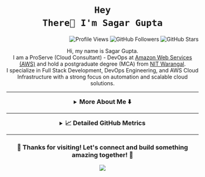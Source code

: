 # <h1 align="center"><code>Hey There👋 I'm Sagar Gupta</code></h1>

<div align="right">
  <img src="https://komarev.com/ghpvc/?username=sagargupta16&label=Profile%20Views&color=brightgreen&style=flat-square" alt="Profile Views" />
  <img src="https://img.shields.io/github/followers/sagargupta16?label=Followers&style=flat-square&color=blue" alt="GitHub Followers" />
  <img src="https://img.shields.io/github/stars/sagargupta16?label=Total%20Stars&style=flat-square&color=yellow" alt="GitHub Stars" />
</div>

<!-- <div align="center">
  <a href="https://github.com/Sagargupta16">
    <img src="https://img.shields.io/github/followers/Sagargupta16?label=Follow&style=social" alt="Follow on GitHub" />
  </a>
</div> -->

<p align="center">
     Hi, my name is Sagar Gupta. <br />
I am a ProServe (Cloud Consultant) - DevOps at <a href="https://aws.amazon.com/">Amazon Web Services (AWS)</a> and hold a postgraduate degree (MCA) from <a href="https://www.nitw.ac.in/">NIT Warangal</a>. <br/>
I specialize in Full Stack Development, DevOps Engineering, and AWS Cloud Infrastructure with a strong focus on automation and scalable cloud solutions.
</p>

---
<details>
<summary align="center"><h3 style="display: inline;">More About Me ⬇️ </h3></summary>
<hr/>

## 👨‍💻 About Me

- 💼 Currently working as **ProServe (Cloud Consultant) - DevOps** at **Amazon Web Services (AWS)**.
- 🎓 I completed my Master's in Computer Applications (MCA) from **National Institute of Technology, Warangal**.
- 🚀 Specializing in **DevOps Infrastructure Automation**, **Terraform**, **AWS Cloud Solutions**, and **CI/CD Pipelines**.
- 🏆 Competitive Programming: **1950+ LeetCode rating**, **1100+ problems solved**, **80+ contests participated**.
- 👨‍💻 To know more about me visit my [Portfolio](https://sagargupta16.github.io/portfolio-react/)
- 📫 Reach me at **<sg85207@gmail.com>** 
- 📄 Know about my experiences [My Resume](https://github.com/Sagargupta16/Sagargupta16/blob/main/sagar_resume.pdf)

## 🏆 Key Achievements

<div align="center">

| 🎓 **Education** | 💼 **Professional** | 🏅 **Competitive** | 🎖️ **Certifications** |
|:---:|:---:|:---:|:---:|
| **MCA from NIT Warangal** | **ProServe at AWS** | **1950+ LeetCode Rating** | **4 AWS Certifications** |
| First Class with Distinction | DevOps & Cloud Specialist | 1100+ Problems Solved | HashiCorp Terraform Certified |
| Academic Excellence | Infrastructure Automation Expert | 80+ Contests Participated | Multiple Holopin Badges |

</div>

## 🎯 My Focus Areas & Continuous Learning

<div align="center">

| 🎯 **Core Expertise & Focus** | 📚 **Currently Learning & Expanding** |
|:---:|:---:|
| **DevOps Infrastructure Automation** | **Advanced AWS Services & Architectures** |
| Terraform & Infrastructure as Code | Kubernetes Deep Dive & Container Orchestration |
| **CI/CD Pipeline Optimization** | **Multi-Cloud Solutions & Best Practices** |
| AWS Cloud Solutions & Migration | AI/ML Integration with Cloud Services |
| **Container Technologies & Docker** | **Advanced Security & Compliance** |
| Monitoring & Observability Solutions | Serverless Architecture & Microservices |

</div>

---

## 🗂️ Project Overview

<div align="center">

### 🌟 Featured Repository of the Month
<table>
<tr>
<td align="center" width="500px">

**[🚀 DevOps AWS FARM](https://github.com/Sagargupta16/DevOps-AWS-FARM)**

*A comprehensive DevOps automation framework for AWS infrastructure using Terraform, Docker, and CI/CD pipelines.*

![Stars](https://img.shields.io/github/stars/Sagargupta16/DevOps-AWS-FARM?style=for-the-badge&color=yellow)
![Forks](https://img.shields.io/github/forks/Sagargupta16/DevOps-AWS-FARM?style=for-the-badge&color=blue)
![Last Commit](https://img.shields.io/github/last-commit/Sagargupta16/DevOps-AWS-FARM?style=for-the-badge&color=green)

**Tech Stack:** AWS • Terraform • Docker • GitHub Actions • Python

</td>
</tr>
</table>

### 📊 Project Categories Overview

| **🤖 AI/ML** | **☁️ DevOps/Cloud** | **🌐 Full-Stack Web Apps** | **🎮 Unity Games** | **📱 Frontend Projects** |
|----------|----------------|------------------------|-----------------|---------------------|
| **3 Projects** | **2 Projects** | **8 Projects** | **4 Projects** | **4 Projects** |
| [AI Code Translator](https://github.com/Sagargupta16/ai-code-translator) | [DevOps AWS FARM](https://github.com/Sagargupta16/DevOps-AWS-FARM) | [Placemento Portal](https://github.com/MCA-NITW/placemento) | [Snake Game](https://github.com/Sagargupta16/Snake-Game__UnityEngine) | [Portfolio React](https://github.com/Sagargupta16/portfolio-react) |
| [LeetCode Predictor](https://github.com/Sagargupta16/LeetCode_Rating_Predictor) | [Blue Green Terraform](https://github.com/Sagargupta16/Blue_Green_AWS_Terraform) | [Tour Vibes](https://github.com/Sagargupta16/tour-vibes) | [Pac Man Game](https://github.com/Sagargupta16/PacMan-Game__UnityEngine) | [Music Player](https://github.com/Sagargupta16/Music-Web-App) |
| [Stock Prediction](https://github.com/Sagargupta16/Stock-market-prediction) | | [Brainstorm Verse](https://github.com/Sagargupta16/brainstorm-verse) | [Minesweeper](https://github.com/Sagargupta16/Minesweeper-Game__UnityEngine) | [Guess Number Game](https://github.com/Sagargupta16/Guess-The-Number-Game) |
| | | [TRINIT BugBiters](https://github.com/Sagargupta16/TRINIT_BugBiters_Dev) | [Flappy Bird](https://github.com/Sagargupta16/FlappyBird-Game__UnityEngine) | [Study HUB](https://github.com/sayani13-glitch/noobathon_ON-11_1) |
| | | [Contact Managers](https://github.com/Sagargupta16/Contact-Manager-Mern) | | |
| | | [Authentication System](https://github.com/Sagargupta16/Authentication-System) | | |
| | | [MCA NITW Website](https://github.com/MCA-NITW/mca_nitw) | | |
| | | [LeetCode Among Us](https://github.com/MCA-NITW/leetcode_among_us) | | |
| **🛠️ Key Technologies Used** | **🛠️ Key Technologies Used** | **🛠️ Key Technologies Used** | **🛠️ Key Technologies Used** | **🛠️ Key Technologies Used** |
| `Python` `TensorFlow` `PyTorch`<br/>`FastAPI` `NumPy` `Pandas`<br/>`Scikit-Learn` `Matplotlib` | `AWS` `Terraform` `Docker`<br/>`GitHub Actions` `Python` `HCL`<br/>`CI/CD` `Infrastructure as Code` | `MERN Stack` `Next.js` `TypeScript`<br/>`MongoDB` `React` `Node.js`<br/>`Express.js` `REST APIs` | `Unity Engine` `C# Scripting`<br/>`Game Development` `2D/3D Graphics`<br/>`Physics Engine` `Animation` | `React` `HTML5` `CSS3`<br/>`JavaScript` `Redux` `Responsive Design`<br/>`Material-UI` `Tailwind CSS` |

</div>

## 💻 Language and Tools

| Category | Technologies |
|----------|-------------|
| **Programming Languages** | ![C++](https://img.shields.io/badge/C++-00599C?style=for-the-badge&logo=c%2B%2B&logoColor=white) ![Python](https://img.shields.io/badge/Python-3776AB?style=for-the-badge&logo=python&logoColor=white) ![JavaScript](https://img.shields.io/badge/JavaScript-F7DF1E?style=for-the-badge&logo=javascript&logoColor=black) ![TypeScript](https://img.shields.io/badge/TypeScript-007ACC?style=for-the-badge&logo=typescript&logoColor=white) ![Java](https://img.shields.io/badge/Java-%23ED8B00.svg?style=for-the-badge&logo=java&logoColor=white) ![C#](https://img.shields.io/badge/C%23-239120?style=for-the-badge&logo=c-sharp&logoColor=white) ![HTML5](https://img.shields.io/badge/HTML5-E34F26?style=for-the-badge&logo=html5&logoColor=white) ![CSS3](https://img.shields.io/badge/CSS3-1572B6?style=for-the-badge&logo=css3&logoColor=white) ![R](https://img.shields.io/badge/R-276DC3?style=for-the-badge&logo=r&logoColor=white) |
| **Frontend Frameworks** | ![React](https://img.shields.io/badge/React-%2320232a.svg?style=for-the-badge&logo=react&logoColor=%2361DAFB) ![Next.js](https://img.shields.io/badge/Next.js-000000?style=for-the-badge&logo=next.js&logoColor=white) ![Redux](https://img.shields.io/badge/Redux-593D88?style=for-the-badge&logo=redux&logoColor=white) ![React Router](https://img.shields.io/badge/React_Router-CA4245?style=for-the-badge&logo=react-router&logoColor=white) ![Tailwind CSS](https://img.shields.io/badge/Tailwind_CSS-38B2AC?style=for-the-badge&logo=tailwind-css&logoColor=white) |
| **Backend Frameworks** | ![Node.js](https://img.shields.io/badge/Node.js-43853D?style=for-the-badge&logo=node.js&logoColor=white) ![Express.js](https://img.shields.io/badge/Express.js-404D59?style=for-the-badge&logo=express&logoColor=white) ![FastAPI](https://img.shields.io/badge/FastAPI-005571?style=for-the-badge&logo=fastapi&logoColor=white) |
| **Databases** | ![MongoDB](https://img.shields.io/badge/MongoDB-%234ea94b.svg?style=for-the-badge&logo=mongodb&logoColor=white) ![MySQL](https://img.shields.io/badge/MySQL-00000F?style=for-the-badge&logo=mysql&logoColor=white) |
| **Cloud & DevOps** | ![AWS](https://img.shields.io/badge/AWS-%23FF9900.svg?style=for-the-badge&logo=amazon-aws&logoColor=white) ![Terraform](https://img.shields.io/badge/Terraform-%235835CC.svg?style=for-the-badge&logo=terraform&logoColor=white) ![Docker](https://img.shields.io/badge/Docker-2496ED?style=for-the-badge&logo=docker&logoColor=white) ![GitHub Actions](https://img.shields.io/badge/GitHub_Actions-2088FF?style=for-the-badge&logo=github-actions&logoColor=white) ![Ansible](https://img.shields.io/badge/Ansible-%231A1918.svg?style=for-the-badge&logo=ansible&logoColor=white) |
| **Machine Learning & AI** | ![TensorFlow](https://img.shields.io/badge/TensorFlow-%23FF6F00.svg?style=for-the-badge&logo=TensorFlow&logoColor=white) ![PyTorch](https://img.shields.io/badge/PyTorch-%23EE4C2C.svg?style=for-the-badge&logo=PyTorch&logoColor=white) ![NumPy](https://img.shields.io/badge/numpy-%23013243.svg?style=for-the-badge&logo=numpy&logoColor=white) ![Pandas](https://img.shields.io/badge/pandas-%23150458.svg?style=for-the-badge&logo=pandas&logoColor=white) ![Matplotlib](https://img.shields.io/badge/Matplotlib-%23ffffff.svg?style=for-the-badge&logo=Matplotlib&logoColor=black) ![Jupyter](https://img.shields.io/badge/Jupyter-%23FA0F00.svg?style=for-the-badge&logo=jupyter&logoColor=white) |
| **Tools & Technologies** | ![Git](https://img.shields.io/badge/Git-F05032?style=for-the-badge&logo=git&logoColor=white) ![Unity](https://img.shields.io/badge/Unity-100000?style=for-the-badge&logo=unity&logoColor=white) ![GraphQL](https://img.shields.io/badge/-GraphQL-E10098?style=for-the-badge&logo=graphql&logoColor=white) ![JWT](https://img.shields.io/badge/JWT-black?style=for-the-badge&logo=JSON%20web%20tokens) ![Nodemailer](https://img.shields.io/badge/Nodemailer-0078D4?style=for-the-badge&logo=microsoft-outlook&logoColor=white) ![EmailJS](https://img.shields.io/badge/EmailJS-013243?style=for-the-badge&logo=gmail&logoColor=white) |
| **Data Science & Analytics** | ![LSTM](https://img.shields.io/badge/LSTM-FF6F00?style=for-the-badge&logo=tensorflow&logoColor=white) ![Neural Networks](https://img.shields.io/badge/Neural_Networks-FF6F00?style=for-the-badge&logo=tensorflow&logoColor=white) ![Deep Learning](https://img.shields.io/badge/Deep_Learning-FF6F00?style=for-the-badge&logo=tensorflow&logoColor=white) ![Image Processing](https://img.shields.io/badge/Image_Processing-FF6F00?style=for-the-badge&logo=opencv&logoColor=white) |
| **Quality & Testing** | ![SonarQube](https://img.shields.io/badge/SonarQube-4E9BCD?style=for-the-badge&logo=sonarqube&logoColor=white) |
| **AI Tools & Assistants** | ![GitHub Copilot](https://img.shields.io/badge/GitHub_Copilot-000000?style=for-the-badge&logo=github&logoColor=white) ![ChatGPT](https://img.shields.io/badge/ChatGPT-74AA9C?style=for-the-badge&logo=openai&logoColor=white) ![Claude](https://img.shields.io/badge/Claude-191919?style=for-the-badge&logo=anthropic&logoColor=white) ![Cursor AI](https://img.shields.io/badge/Cursor_AI-000000?style=for-the-badge&logo=cursor&logoColor=white) |
| **Development Environment** | ![Visual Studio Code](https://img.shields.io/badge/Visual_Studio_Code-0078d7.svg?style=for-the-badge&logo=visual-studio-code&logoColor=white) ![Kiro IDE](https://img.shields.io/badge/Kiro_IDE-FF6B35?style=for-the-badge&logo=visual-studio-code&logoColor=white) ![Jinja](https://img.shields.io/badge/Jinja-B41717?style=for-the-badge&logo=jinja&logoColor=white) ![HCL](https://img.shields.io/badge/HCL-5835CC?style=for-the-badge&logo=terraform&logoColor=white) |

<hr/>

<!-- CONNECT WITH ME -->
<h2 id="connect-with-me">🌐 Connect With Me</h2>

<p align="center">
<a href="https://www.linkedin.com/in/sagar16gupta" target="_blank" rel="noreferrer"> 
<img align="center" src="https://img.shields.io/badge/LinkedIn-0077B5?style=for-the-badge&logo=linkedin&logoColor=white" alt="LinkedIn" height="40"/></a>
<a href="https://leetcode.com/SAGARGUPTA16/" target="_blank" rel="noreferrer"> 
<img align="center" src="https://img.shields.io/badge/LeetCode-FFA116?style=for-the-badge&logo=LeetCode&logoColor=black" alt="LeetCode" height="40"/></a>
<a href="https://github.com/Sagargupta16" target="_blank" rel="noreferrer"> 
<img align="center" src="https://img.shields.io/badge/GitHub-100000?style=for-the-badge&logo=github&logoColor=white" alt="GitHub" height="40"/></a>
<a href="mailto:sg85207@gmail.com" target="_blank" rel="noreferrer"> 
<img align="center" src="https://img.shields.io/badge/Gmail-D14836?style=for-the-badge&logo=gmail&logoColor=white" alt="Gmail" height="40"/></a>
<a href="https://sagargupta16.github.io/portfolio-react/" target="_blank" rel="noreferrer"> 
<img align="center" src="https://img.shields.io/badge/Portfolio-FF5722?style=for-the-badge&logo=google-chrome&logoColor=white" alt="Portfolio" height="40"/></a>
</p>

---

## 📊 GitHub Stats

<div align="center">
 
### 🔥 GitHub Activity & Contribution Analytics

<div align="center">
  <img height="180em" src="https://github-readme-stats.vercel.app/api?username=sagargupta16&show_icons=true&theme=tokyonight&include_all_commits=true&count_private=true"/>
  <img height="180em" src="https://github-readme-stats.vercel.app/api/top-langs/?username=sagargupta16&layout=compact&langs_count=8&theme=tokyonight"/>
</div>

<div align="center">
  <img src="https://github-readme-streak-stats.herokuapp.com/?user=sagargupta16&theme=tokyonight" alt="GitHub Streak Stats" />
</div>

#### � Detailed Contribution Breakdown

![GitHub Profile Summary](https://github-profile-summary-cards.vercel.app/api/cards/profile-details?username=sagargupta16&theme=2077)

<div align="center">
  <img src="https://github-profile-summary-cards.vercel.app/api/cards/repos-per-language?username=sagargupta16&theme=2077" alt="Repos per Language" />
  <img src="https://github-profile-summary-cards.vercel.app/api/cards/most-commit-language?username=sagargupta16&theme=2077" alt="Most Commit Language" />
</div>

<div align="center">
  <img src="https://github-profile-summary-cards.vercel.app/api/cards/stats?username=sagargupta16&theme=2077" alt="GitHub Stats" />
  <img src="https://github-profile-summary-cards.vercel.app/api/cards/productive-time?username=sagargupta16&theme=2077&utcOffset=8" alt="Productive Time" />
</div>

### 🎮 LeetCode Stats

<div align="center">
  <picture>
    <source media="(prefers-color-scheme: dark)" srcset="https://leetcard.jacoblin.cool/SAGARGUPTA16?theme=dark&font=Patrick%20Hand&ext=heatmap">
    <source media="(prefers-color-scheme: light)" srcset="https://leetcard.jacoblin.cool/SAGARGUPTA16?theme=light&font=Patrick%20Hand&ext=heatmap">
    <img src="https://leetcard.jacoblin.cool/SAGARGUPTA16?theme=dark&font=Patrick%20Hand&ext=heatmap" alt="LeetCode Stats" />
  </picture>
</div>

<!-- Backup LeetCode Stats -->
<div align="center">
  <a href="https://leetcode.com/SAGARGUPTA16/" target="_blank">
    <img src="https://leetcode-stats-api.herokuapp.com/SAGARGUPTA16?theme=dark" alt="LeetCode Stats Alternative" />
  </a>
</div>

### ⚡ MonkeyType Stats

 <a href="https://monkeytype.com/profile/Sagargupta16">
   <img src="https://raw.githubusercontent.com/Sagargupta16/Sagargupta16/monkeytype-readme/monkeytype-readme-pb.svg" alt="My Monkeytype profile" />
 </a>

</div>

---

## 🏆 Certifications & Badges

### �️ AWS & Cloud Certifications
<div align="center">

<!--START_SECTION:badges-->
<a href="https://www.credly.com/badges/e18d2154-e153-40b3-8f39-6684e561396e" title="AWS Certified AI Practitioner"><img src="https://images.credly.com/size/80x80/images/4d4693bb-530e-4bca-9327-de07f3aa2348/image.png" alt="AWS Certified AI Practitioner" width="80" height="80"></a>
<a href="https://www.credly.com/badges/315fe8a5-1e0b-418b-b139-e27018da152b" title="AWS Certified Cloud Practitioner"><img src="https://images.credly.com/size/80x80/images/00634f82-b07f-4bbd-a6bb-53de397fc3a6/image.png" alt="AWS Certified Cloud Practitioner" width="80" height="80"></a>
<a href="https://www.credly.com/badges/d6dc337a-0af5-48f8-b64f-eb2a5925f07b" title="AWS Certified Machine Learning Engineer – Associate"><img src="https://images.credly.com/size/80x80/images/1a634b4e-3d6b-4a74-b118-c0dcb429e8d2/image.png" alt="AWS Certified Machine Learning Engineer – Associate" width="80" height="80"></a>
<a href="https://www.credly.com/badges/591e74ef-f6a8-4b77-82dc-07e06fb8060e" title="AWS Certified Solutions Architect – Associate"><img src="https://images.credly.com/size/80x80/images/0e284c3f-5164-4b21-8660-0d84737941bc/image.png" alt="AWS Certified Solutions Architect – Associate" width="80" height="80"></a>
<a href="https://www.credly.com/badges/8b0723a5-bac7-4262-b5b6-20337b2979a1" title="HashiCorp Certified: Terraform Associate (003)"><img src="https://images.credly.com/size/80x80/images/ed4be915-68f8-428a-b332-40ded9084ee5/blob" alt="HashiCorp Certified: Terraform Associate (003)" width="80" height="80"></a>
<a href="https://www.credly.com/badges/d03e1d39-4e40-483d-9845-f11da0d01170" title="AWS Knowledge: Cloud Essentials"><img src="https://images.credly.com/size/80x80/images/ec621e2a-c8f0-4459-806c-ae11829d372a/image.png" alt="AWS Knowledge: Cloud Essentials" width="80" height="80"></a>
<a href="https://www.credly.com/badges/ca2a1336-e6e0-4e76-aa97-a919759d26d3" title="AWS Knowledge: Architecting (Retired)"><img src="https://images.credly.com/size/80x80/images/519a6dba-f145-4c1a-85a2-1d173d6898d9/image.png" alt="AWS Knowledge: Architecting (Retired)" width="80" height="80"></a>
<a href="https://www.credly.com/badges/f9785728-0e06-4c8b-9d62-08d85f00085e" title="AWS Partner: Generative AI Essentials"><img src="https://images.credly.com/size/80x80/images/145a5de8-7390-4d57-b4cb-a10e2f9394e2/image.png" alt="AWS Partner: Generative AI Essentials" width="80" height="80"></a>
<a href="https://www.credly.com/badges/0ffd3248-5444-4b5f-88ef-6ecf120d17eb" title="AWS Educate Getting Started with Storage"><img src="https://images.credly.com/size/80x80/images/5bf37709-4b69-4cdc-9edc-af7b3370d427/image.png" alt="AWS Educate Getting Started with Storage" width="80" height="80"></a>
<a href="https://www.credly.com/badges/af8b4f3b-0327-451e-ad85-a436f6bfca9a" title="AWS Educate Introduction to Cloud 101"><img src="https://images.credly.com/size/80x80/images/8d67bbf4-128b-4141-b5f1-1bc61bbfbaa6/image.png" alt="AWS Educate Introduction to Cloud 101" width="80" height="80"></a>
<!--END_SECTION:badges-->

</div>

### 🎯 Developer Achievements
<div align="center">

[![An image of @sagargupta's Holopin badges, which is a link to view their full Holopin profile](https://holopin.me/sagargupta)](https://holopin.io/@sagargupta)

</div>

### 🏆 GitHub Trophies
<div align="center">
  <img src="https://github-profile-trophy.vercel.app/?username=Sagargupta16&theme=tokyonight&no-frame=true&no-bg=true&margin-w=4" alt="GitHub Trophies">
</div>

---

## 🌐 Connect With Me

<p align="center">
<a href="https://www.linkedin.com/in/sagar16gupta" target="_blank" rel="noreferrer"> 
<img align="center" src="https://img.shields.io/badge/LinkedIn-0077B5?style=for-the-badge&logo=linkedin&logoColor=white" alt="LinkedIn" height="40"/></a>
<a href="https://leetcode.com/SAGARGUPTA16/" target="_blank" rel="noreferrer"> 
<img align="center" src="https://img.shields.io/badge/LeetCode-FFA116?style=for-the-badge&logo=LeetCode&logoColor=black" alt="LeetCode" height="40"/></a>
<a href="https://github.com/Sagargupta16" target="_blank" rel="noreferrer"> 
<img align="center" src="https://img.shields.io/badge/GitHub-100000?style=for-the-badge&logo=github&logoColor=white" alt="GitHub" height="40"/></a>
<a href="mailto:sg85207@gmail.com" target="_blank" rel="noreferrer"> 
<img align="center" src="https://img.shields.io/badge/Gmail-D14836?style=for-the-badge&logo=gmail&logoColor=white" alt="Gmail" height="40"/></a>
<a href="https://sagargupta16.github.io/portfolio-react/" target="_blank" rel="noreferrer"> 
<img align="center" src="https://img.shields.io/badge/Portfolio-FF5722?style=for-the-badge&logo=google-chrome&logoColor=white" alt="Portfolio" height="40"/></a>
</p>


## 🎧 What's Vibin?
[![Spotify](https://github.com/edorado93/edorado93/blob/main/spotify.svg)](https://open.spotify.com/user/31viv6sijcyqscehz45zz2wdlvy4)

---

</div>
</details>

---

<details>
<summary align="center"><h3 style="display: inline;">📈 Detailed GitHub Metrics</h3></summary>

<div align="center">
![Metrics](https://github.com/Sagargupta16/Sagargupta16/blob/main/github-metrics.svg)
</div>

</details>

---

<div align="center">

### 🌟 Thanks for visiting! Let's connect and build something amazing together! 🚀

<p>
  <img src="https://capsule-render.vercel.app/api?type=waving&color=gradient&height=100&section=footer"/>
</p>

</div>